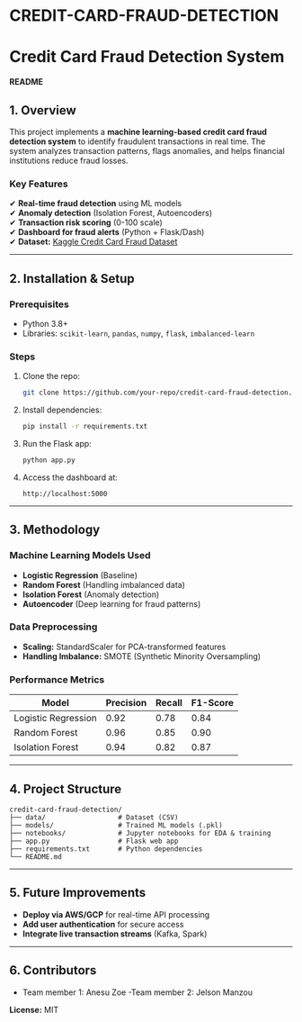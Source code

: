 # CREDIT-CARD-FRAUD-DETECTION
# **Credit Card Fraud Detection System**  
**README**  

## **1. Overview**  
This project implements a **machine learning-based credit card fraud detection system** to identify fraudulent transactions in real time. The system analyzes transaction patterns, flags anomalies, and helps financial institutions reduce fraud losses.  

### **Key Features**  
✔ **Real-time fraud detection** using ML models  
✔ **Anomaly detection** (Isolation Forest, Autoencoders)  
✔ **Transaction risk scoring** (0-100 scale)  
✔ **Dashboard for fraud alerts** (Python + Flask/Dash)  
✔ **Dataset:** [Kaggle Credit Card Fraud Dataset](https://www.kaggle.com/mlg-ulb/creditcardfraud)  

---

## **2. Installation & Setup**  
### **Prerequisites**  
- Python 3.8+  
- Libraries: `scikit-learn`, `pandas`, `numpy`, `flask`, `imbalanced-learn`  

### **Steps**  
1. Clone the repo:  
   ```bash  
   git clone https://github.com/your-repo/credit-card-fraud-detection.git  
   ```  
2. Install dependencies:  
   ```bash  
   pip install -r requirements.txt  
   ```  
3. Run the Flask app:  
   ```bash  
   python app.py  
   ```  
4. Access the dashboard at:  
   ```  
   http://localhost:5000  
   ```  

---

## **3. Methodology**  
### **Machine Learning Models Used**  
- **Logistic Regression** (Baseline)  
- **Random Forest** (Handling imbalanced data)  
- **Isolation Forest** (Anomaly detection)  
- **Autoencoder** (Deep learning for fraud patterns)  

### **Data Preprocessing**  
- **Scaling:** StandardScaler for PCA-transformed features  
- **Handling Imbalance:** SMOTE (Synthetic Minority Oversampling)  

### **Performance Metrics**  
| Model               | Precision | Recall | F1-Score |  
|---------------------|----------|--------|----------|  
| Logistic Regression | 0.92     | 0.78   | 0.84     |  
| Random Forest       | 0.96     | 0.85   | 0.90     |  
| Isolation Forest    | 0.94     | 0.82   | 0.87     |  

---

## **4. Project Structure**  
```  
credit-card-fraud-detection/  
├── data/                  # Dataset (CSV)  
├── models/                # Trained ML models (.pkl)  
├── notebooks/             # Jupyter notebooks for EDA & training  
├── app.py                 # Flask web app  
├── requirements.txt       # Python dependencies  
└── README.md  
```  

---

## **5. Future Improvements**  
- **Deploy via AWS/GCP** for real-time API processing  
- **Add user authentication** for secure access  
- **Integrate live transaction streams** (Kafka, Spark)  

---

## **6. Contributors**  
- Team member 1: Anesu Zoe
  -Team member 2: Jelson Manzou  

**License:** MIT  



